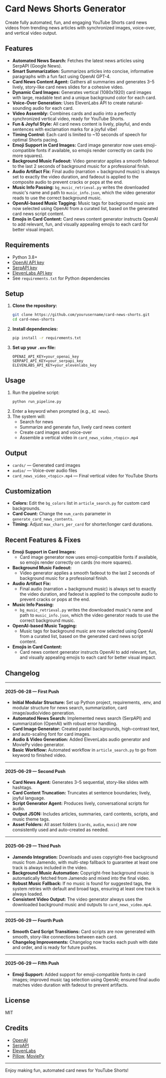 # Card News Shorts Generator

Create fully automated, fun, and engaging YouTube Shorts card news videos from trending news articles with synchronized images, voice-over, and vertical video output.

## Features
- **Automated News Search:** Fetches the latest news articles using SerpAPI (Google News).
- **Smart Summarization:** Summarizes articles into concise, informative paragraphs with a fun fact using OpenAI GPT-4.
- **Card News Content Agent:** Gathers all summaries and generates 3–5 lively, story-like card news slides for a cohesive video.
- **Dynamic Card Images:** Generates vertical (1080x1920) card images with large, readable text and a unique background color for each card.
- **Voice-Over Generation:** Uses ElevenLabs API to create natural-sounding audio for each card.
- **Video Assembly:** Combines cards and audio into a perfectly synchronized vertical video, ready for YouTube Shorts.
- **Fun & Joyful Style:** All card news content is lively, playful, and ends sentences with exclamation marks for a joyful vibe!
- **Timing Control:** Each card is limited to ~10 seconds of speech for optimal Shorts pacing.
- **Emoji Support in Card Images:** Card image generator now uses emoji-compatible fonts if available, so emojis render correctly on cards (no more squares).
- **Background Music Fadeout:** Video generator applies a smooth fadeout to the last 2 seconds of background music for a professional finish.
- **Audio Artifact Fix:** Final audio (narration + background music) is always set to exactly the video duration, and fadeout is applied to the composite audio to prevent cracks or pops at the end.
- **Music Info Passing:** `bg_music_retrieval.py` writes the downloaded music's name and path to `music_info.json`, which the video generator reads to use the correct background music.
- **OpenAI-based Music Tagging:** Music tags for background music are now selected using OpenAI from a curated list, based on the generated card news script content.
- **Emojis in Card Content:** Card news content generator instructs OpenAI to add relevant, fun, and visually appealing emojis to each card for better visual impact.

## Requirements
- Python 3.8+
- [OpenAI API key](https://platform.openai.com/)
- [SerpAPI key](https://serpapi.com/)
- [ElevenLabs API key](https://elevenlabs.io/)
- See `requirements.txt` for Python dependencies

## Setup
1. **Clone the repository:**
   ```sh
   git clone https://github.com/yourusername/card-news-shorts.git
   cd card-news-shorts
   ```
2. **Install dependencies:**
   ```sh
   pip install -r requirements.txt
   ```
3. **Set up your `.env` file:**
   ```env
   OPENAI_API_KEY=your_openai_key
   SERPAPI_API_KEY=your_serpapi_key
   ELEVENLABS_API_KEY=your_elevenlabs_key
   ```

## Usage
1. Run the pipeline script:
   ```sh
   python run_pipeline.py
   ```
2. Enter a keyword when prompted (e.g., `AI news`).
3. The system will:
   - Search for news
   - Summarize and generate fun, lively card news content
   - Create card images and voice-over
   - Assemble a vertical video in `card_news_video_<topic>.mp4`

## Output
- `cards/` — Generated card images
- `audio/` — Voice-over audio files
- `card_news_video_<topic>.mp4` — Final vertical video for YouTube Shorts

## Customization
- **Colors:** Edit the `bg_colors` list in `article_search.py` for custom card backgrounds.
- **Card Count:** Change the `num_cards` parameter in `generate_card_news_contents`.
- **Timing:** Adjust `max_chars_per_card` for shorter/longer card durations.

## Recent Features & Fixes

- **Emoji Support in Card Images:**
  - Card image generator now uses emoji-compatible fonts if available, so emojis render correctly on cards (no more squares).
- **Background Music Fadeout:**
  - Video generator applies a smooth fadeout to the last 2 seconds of background music for a professional finish.
- **Audio Artifact Fix:**
  - Final audio (narration + background music) is always set to exactly the video duration, and fadeout is applied to the composite audio to prevent cracks or pops at the end.
- **Music Info Passing:**
  - `bg_music_retrieval.py` writes the downloaded music's name and path to `music_info.json`, which the video generator reads to use the correct background music.
- **OpenAI-based Music Tagging:**
  - Music tags for background music are now selected using OpenAI from a curated list, based on the generated card news script content.
- **Emojis in Card Content:**
  - Card news content generator instructs OpenAI to add relevant, fun, and visually appealing emojis to each card for better visual impact.

## Changelog

---
#### 2025-06-28 — First Push
- **Initial Modular Structure:** Set up Python project, requirements, .env, and modular structure for news search, summarization, card image/audio/video generation.
- **Automated News Search:** Implemented news search (SerpAPI) and summarization (OpenAI) with robust error handling.
- **Card Image Generator:** Created pastel backgrounds, high-contrast text, and auto-scaling font for card images.
- **Audio & Video Generation:** Added ElevenLabs audio generator and MoviePy video generator.
- **Basic Workflow:** Automated workflow in `article_search.py` to go from keyword to finished video.

---
#### 2025-06-29 — Second Push
- **Card News Agent:** Generates 3–5 sequential, story-like slides with hashtags.
- **Card Content Truncation:** Truncates at sentence boundaries; lively, joyful language.
- **Script Generator Agent:** Produces lively, conversational scripts for audio.
- **Output JSON:** Includes articles, summaries, card contents, scripts, and music theme tags.
- **Asset Folders:** All asset folders (`cards`, `audio`, `music`) are now consistently used and auto-created as needed.

---
#### 2025-06-29 — Third Push
- **Jamendo Integration:** Downloads and uses copyright-free background music from Jamendo, with multi-step fallback to guarantee at least one track is always included in the video.
- **Background Music Automation:** Copyright-free background music is automatically fetched from Jamendo and mixed into the final video.
- **Robust Music Fallback:** If no music is found for suggested tags, the system retries with default and broad tags, ensuring at least one track is always loaded.
- **Consistent Video Output:** The video generator always uses the downloaded background music and outputs to `card_news_video.mp4`.

---
#### 2025-06-29 — Fourth Push
- **Smooth Card Script Transitions:** Card scripts are now generated with smooth, story-like connections between each card.
- **Changelog Improvements:** Changelog now tracks each push with date and order, and is ready for future pushes.

---
#### 2025-06-29 — Fifth Push
- **Emoji Support:** Added support for emoji-compatible fonts in card images; improved music tag selection using OpenAI; ensured final audio matches video duration with fadeout to prevent artifacts.

## License
MIT

## Credits
- [OpenAI](https://openai.com/)
- [SerpAPI](https://serpapi.com/)
- [ElevenLabs](https://elevenlabs.io/)
- [Pillow](https://python-pillow.org/), [MoviePy](https://zulko.github.io/moviepy/)

---

Enjoy making fun, automated card news for YouTube Shorts!
